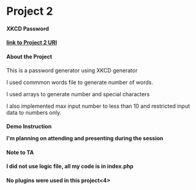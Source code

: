 # Project 2

<h4> XKCD Password<h4>

[link to Project 2 URl](http://p2.tindoclass.me/index.php)

<h4> About the Project</h4>

This is a password generator using XKCD generator


I used commmon words file to generate number of words. 


I used arrays to generate number and special characters

I also implemented max input number to less than 10  and restricted input data to numbers only. 
<h4> Demo Instruction </4>

I'm planning on attending and presenting during the session


<h4>Note to TA<h4>
I did not use logic file, all my code is in index.php

<h4> No plugins were used in this project<4>



